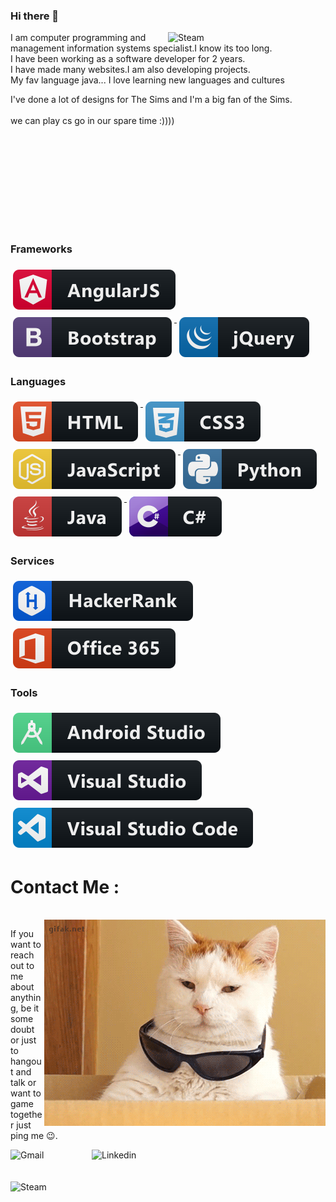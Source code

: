 ### Hi there 👋
<p>
    <img align="right" alt="Steam" width="50%" hight="30%" src="https://github.com/secginelif/secginelif/blob/main/assets/7zog.gif" />

  I am computer programming and management information systems specialist.I know its too long. <br>
  I have been working as a software developer for 2 years. <br>
  I have made many websites.I am also developing projects. <br>
  My fav language java...
  I love learning new languages ​​and cultures
  <br>
  
I've done a lot of designs for The Sims and I'm a big fan of the Sims.
  <br>
  <br>
  we can play cs go in our spare time :))))
                                                             

  
<br>
</p>


<br>
<br>
<br>

<br>

<br>

<br>
<br>


<!--
**secginelif/secginelif** is a ✨ _special_ ✨ repository because its `README.md` (this file) appears on your GitHub profile.

Here are some ideas to get you started:

- 🔭 I’m currently working on ...
- 🌱 I’m currently learning ...
- 👯 I’m looking to collaborate on ...
- 🤔 I’m looking for help with ...
- 💬 Ask me about ...
- 📫 How to reach me: ...
- 😄 Pronouns: ...
- ⚡ Fun fact: ...
-->


### Frameworks 
<p align="left">
  <a href="#">
    <img src="svg/dev/frameworks/angular.svg" alt="angular" style="vertical-align:top; margin:6px 4px">
  </a>  
  
   <a href="#">
    <img src="svg/dev/frameworks/bootstrap.svg" alt="bootstrap" style="vertical-align:top; margin:6px 4px">
  </a>  
  
   <a href="#">
    <img src="svg/dev/frameworks/jquery.svg" alt="jquery" style="vertical-align:top; margin:6px 4px">
  </a> 
  
</p>

### Languages 
<p align="left">
  <a href="#">
    <img src="svg/dev/languages/html.svg" alt="html" style="vertical-align:top; margin:6px 4px">
  </a>  
  <a href="#">
    <img src="svg/dev/languages/css3.svg" alt="css3" style="vertical-align:top; margin:6px 4px">
  </a>  
  
  <a href="#">
    <img src="svg/dev/languages/js.svg" alt="js" style="vertical-align:top; margin:6px 4px">
  </a>  
  <a href="#">
    <img src="svg/dev/languages/python.svg" alt="python" style="vertical-align:top; margin:6px 4px">
  </a>  
  
   <a href="#">
    <img src="svg/dev/languages/java.svg" alt="java" style="vertical-align:top; margin:6px 4px">
  </a> 
   <a href="#">
    <img src="svg/dev/languages/csharp.svg" alt="csharp" style="vertical-align:top; margin:6px 4px">
  </a>  
 </p>
  
  ### Services 
  
  
  <a href="#">
    <img src="svg/dev/services/hackerrank.svg" alt="hackerrank" style="vertical-align:top; margin:6px 4px">
  </a> 
   <a href="#">
    <img src="svg/dev/services/office_365.svg" alt="office 365" style="vertical-align:top; margin:6px 4px">
  </a> 

</p>

### Tools
<p align="left">
  <a href="#">
    <img src="svg/dev/tools/android_studio.svg" alt="android_studio" style="vertical-align:top; margin:6px 4px">
  </a> 
  <a href="#">
    <img src="svg/dev/tools/visualstudio.svg" alt="visualstudio" style="vertical-align:top; margin:6px 4px">
  </a> 

  <a href="https://www.hackerrank.com/econ248?hr_r=1">
    <img src="svg/dev/tools/visualstudio_code.svg" alt="visualstudio_code" style="vertical-align:top; margin:6px 4px">
  </a> 


# Contact Me :

<p>
 </br>


<img hight="320" width="450" align="right" alt="GIF" src="https://github.com/secginelif/secginelif/blob/main/assets/5GJg.gif">


If you want to reach out to me about anything, be it some doubt or just to hangout and talk or want to game together just ping me 😉.

<a href="mailto:secelif.secgin@gmail.com">
 <img align="left" alt="Gmail" width="130" hight="100" src="https://github.com/Xx-Ashutosh-xX/Xx-Ashutosh-xX/blob/master/assets/icons/gmail.png" />
</a>
<a href="https://www.linkedin.com/in/elif-se%C3%A7gin-99193a208/">
  <img align="left" alt="Linkedin" width="150" hight="100" src="https://github.com/Xx-Ashutosh-xX/Xx-Ashutosh-xX/blob/master/assets/icons/linkedin.png" />
</br>
</br>
</br>
<a href="https://steamcommunity.com/profiles/76561198182224539/">
  <img align="left" alt="Steam" width="130" hight="100" src="https://github.com/Xx-Ashutosh-xX/Xx-Ashutosh-xX/blob/master/assets/icons/steam.png" />
</a>
 </p>
 
 
 
 
